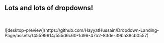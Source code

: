 <h2>Lots and lots of dropdowns!</h2><br><br>
![desktop-preview](https://github.com/HayyatHussain/Dropdown-Landing-Page/assets/145599914/555d6c60-1d96-47b2-83de-39ba38cb0557)
